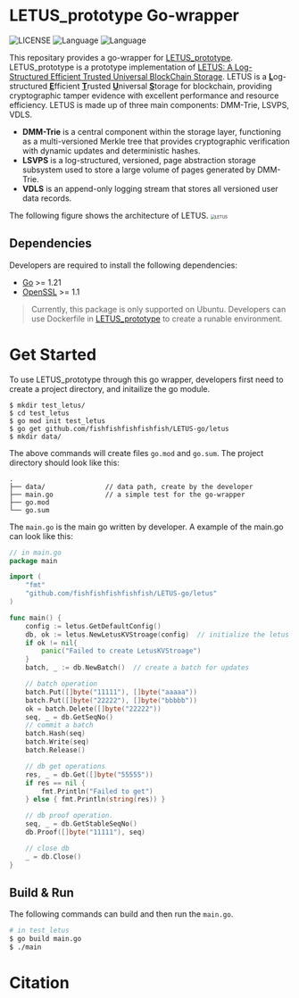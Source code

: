 # LETUS_prototype Go-wrapper
![LICENSE](https://img.shields.io/badge/License-MIT-brightgreen) 
![Language](https://img.shields.io/badge/Language-C%2B%2B17-blue)
![Language](https://img.shields.io/badge/Language-Go-blue)


This repositary provides a go-wrapper for [LETUS_prototype](https://github.com/zjuDBSystems/LETUS_prototype).
LETUS_prototype is a prototype implementation of [LETUS: A Log-Structured Efficient Trusted Universal BlockChain Storage](https://doi.org/10.1145/3626246.3653390).
LETUS is a <u>**L**</u>og-structured <u>**E**</u>fficient <u>**T**</u>rusted <u>**U**</u>niversal <u>**S**</u>torage for blockchain, providing cryptographic tamper evidence with excellent performance and resource efficiency.
LETUS is made up of three main components: DMM-Trie, LSVPS, VDLS.
- **DMM-Trie** is a central component within the storage layer, functioning as a multi-versioned Merkle tree that provides cryptographic verification with dynamic updates and deterministic hashes.
- **LSVPS** is a log-structured, versioned, page abstraction storage subsystem used to store a large volume of pages generated by DMM-Trie.
- **VDLS** is an append-only logging stream that stores all versioned user data records.

The following figure shows the architecture of LETUS.
<img src="./README.assets/Architecture.png" alt="LETUS" style="zoom:50%;" />

## Dependencies
Developers are required to install the following dependencies:
* [Go](https://golang.org/) >= 1.21
* [OpenSSL](https://www.openssl.org/) >= 1.1
> Currently, this package is only supported on Ubuntu. Developers can use Dockerfile in [LETUS_prototype](https://github.com/zjuDBSystems/LETUS_prototype/blob/main/Dockerfile) to create a runable environment.


# Get Started
To use LETUS_prototype through this go wrapper, developers first need to create a project directory, and initailize the go module.
```
$ mkdir test_letus/
$ cd test_letus
$ go mod init test_letus
$ go get github.com/fishfishfishfishfish/LETUS-go/letus
$ mkdir data/
```
The above commands will create files `go.mod` and `go.sum`. The project directory should look like this:
```
.
├── data/               // data path, create by the developer
├── main.go             // a simple test for the go-wrapper
├── go.mod
└── go.sum
```
The `main.go` is the main go written by developer. A example of the main.go can look like this:

```go
// in main.go
package main

import (
	"fmt"
	"github.com/fishfishfishfishfish/LETUS-go/letus"
)

func main() {
    config := letus.GetDefaultConfig()
    db, ok := letus.NewLetusKVStroage(config)  // initialize the letus database
    if ok != nil{
        panic("Failed to create LetusKVStroage")
    }
    batch, _ := db.NewBatch()  // create a batch for updates

    // batch operation
    batch.Put([]byte("11111"), []byte("aaaaa"))
    batch.Put([]byte("22222"), []byte("bbbbb"))
    ok = batch.Delete([]byte("22222"))
    seq, _ = db.GetSeqNo()
    // commit a batch
    batch.Hash(seq)
    batch.Write(seq)
    batch.Release()

    // db get operations
    res, _ = db.Get([]byte("55555"))
    if res == nil { 
        fmt.Println("Failed to get") 
    } else { fmt.Println(string(res)) }

    // db proof operation.
    seq, _ = db.GetStableSeqNo()
    db.Proof([]byte("11111"), seq)

    // close db
    _ = db.Close()
}
```

## Build & Run
The following commands can build and then run the `main.go`.
```bash
# in test_letus
$ go build main.go
$ ./main
```


# Citation

